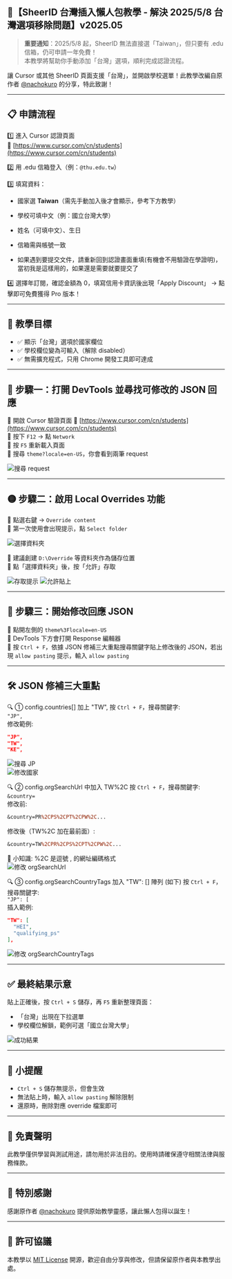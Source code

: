 ## 🐳【SheerID 台灣插入懶人包教學 - 解決 2025/5/8 台灣選項移除問題】v2025.05

> **重要通知**：2025/5/8 起，SheerID 無法直接選「Taiwan」，但只要有 .edu 信箱，仍可申請一年免費！  
> 本教學將幫助你手動添加「台灣」選項，順利完成認證流程。

讓 Cursor 或其他 SheerID 頁面支援「台灣」，並開啟學校選單！此教學改編自原作者 [@nachokuro](https://www.threads.com/@nachokuro/post/DJYS_BGyoTO?xmt=AQF0iT5FX2nWXu9Ke18fXYs1b5RNnyvtjXmxtKv34Yd9hw) 的分享，特此致謝！

---

## 📋 申請流程

1️⃣ 進入 Cursor 認證頁面  
🔗 [https://www.cursor.com/cn/students](https://www.cursor.com/cn/students)  

2️⃣ 用 .edu 信箱登入（例：`@thu.edu.tw`）  

3️⃣ 填寫資料：  
- 國家選 **Taiwan**（需先手動加入後才會顯示，參考下方教學）  
- 學校可填中文（例：國立台灣大學）  
- 姓名（可填中文）、生日  
- 信箱需與帳號一致  

- 如果遇到要提交文件，請重新回到認證畫面重填(有機會不用驗證在學證明)，當初我是這樣用的，如果還是需要就要提交了

4️⃣ 選擇年訂閱，確認金額為 0，填寫信用卡資訊後出現「Apply Discount」 → 點擊即可免費獲得 Pro 版本！

---

## 🎯 教學目標

- ✅ 顯示「台灣」選項於國家欄位
- ✅ 學校欄位變為可輸入（解除 disabled）
- ✅ 無需擴充程式，只用 Chrome 開發工具即可達成

---

## 📘 步驟一：打開 DevTools 並尋找可修改的 JSON 回應

🔹 開啟 Cursor 驗證頁面 🔗 [https://www.cursor.com/cn/students](https://www.cursor.com/cn/students)  
🔹 按下 `F12` → 點 `Network`  
🔹 按 `F5` 重新載入頁面  
🔹 搜尋 `theme?locale=en-US`，你會看到兩筆 request  

![搜尋 request](cursor_img/1.png)

---

## 🟡 步驟二：啟用 Local Overrides 功能

🔹 點選右鍵 → `Override content`  
🔹 第一次使用會出現提示，點 `Select folder`  

![選擇資料夾](cursor_img/2.png)

🔹 建議創建 `D:\Override` 等資料夾作為儲存位置  
🔹 點「選擇資料夾」後，按「允許」存取  

![存取提示](cursor_img/3.png)
![允許貼上](cursor_img/4.png)

---

## 🧩 步驟三：開始修改回應 JSON

🔹 點開左側的 `theme%3Flocale=en-US`  
🔹 DevTools 下方會打開 Response 編輯器  
🔹 按 `Ctrl + F`，依據 JSON 修補三大重點搜尋關鍵字貼上修改後的 JSON，若出現 `allow pasting` 提示，輸入 `allow pasting`  

---

## 🛠 JSON 修補三大重點

🔍 ① config.countries[] 加上 "TW", 
按 `Ctrl + F`，搜尋關鍵字:  
`"JP",`  
修改範例:  
```json
"JP",
"TW",
"KE",
```
![搜尋 JP](cursor_img/5.png)  
![修改國家](cursor_img/6.png) 

🔍 ② config.orgSearchUrl 中加入 TW%2C 
按 `Ctrl + F`，搜尋關鍵字:  
`&country=`  
修改前:  
```perl
&country=PR%2CPS%2CPT%2CPW%2C...
```
修改後（TW%2C 加在最前面）:  
```perl
&country=TW%2CPR%2CPS%2CPT%2CPW%2C...
```
📘 小知識: %2C 是逗號 , 的網址編碼格式  
![修改 orgSearchUrl](cursor_img/7.png) 

🔍 ③ config.orgSearchCountryTags 加入 "TW": [] 陣列 (如下) 
按 `Ctrl + F`，搜尋關鍵字:  
`"JP": [`  
插入範例:  
```json
"TW": [
  "HEI",
  "qualifying_ps"
],
``` 
![修改 orgSearchCountryTags](cursor_img/8.png)

---

## ✅ 最終結果示意

貼上正確後，按 `Ctrl + S` 儲存，再 `F5` 重新整理頁面：  
- 「台灣」出現在下拉選單  
- 學校欄位解鎖，範例可選「國立台灣大學」  

![成功結果](cursor_img/9.png)

---

## 🧠 小提醒

- `Ctrl + S` 儲存無提示，但會生效  
- 無法貼上時，輸入 `allow pasting` 解除限制  
- 還原時，刪除對應 override 檔案即可  

---

## 📝 免責聲明

此教學僅供學習與測試用途，請勿用於非法目的。使用時請確保遵守相關法律與服務條款。

---

## 🙏 特別感謝

感謝原作者 [@nachokuro](https://www.threads.com/@nachokuro/post/DJYS_BGyoTO?xmt=AQF0iT5FX2nWXu9Ke18fXYs1b5RNnyvtjXmxtKv34Yd9hw) 提供原始教學靈感，讓此懶人包得以誕生！

---

## 📄 許可協議

本教學以 [MIT License](https://opensource.org/licenses/MIT) 開源，歡迎自由分享與修改，但請保留原作者與本教學出處。
